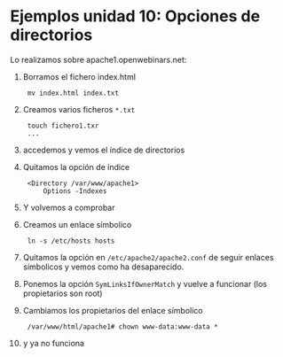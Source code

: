 # Ejemplos unidad 10: Opciones de directorios

Lo realizamos sobre apache1.openwebinars.net:

1. Borramos el fichero index.html

		mv index.html index.txt

2. Creamos varios ficheros `*.txt`

		touch fichero1.txr
		...
3. accedemos y vemos el índice de directorios
4. Quitamos la opción de índice
		
		<Directory /var/www/apache1>
    		Options -Indexes
5. Y volvemos a comprobar

6. Creamos un enlace símbolico

		ln -s /etc/hosts hosts

7. Quitamos la opción en `/etc/apache2/apache2.conf` de seguir enlaces símbolicos y vemos como ha desaparecido.

8. Ponemos la opción `SymLinksIfOwnerMatch` y vuelve a funcionar (los propietarios son root)

9. Cambiamos los propietarios del enlace símbolico

		/var/www/html/apache1# chown www-data:www-data *

10. y ya no funciona

